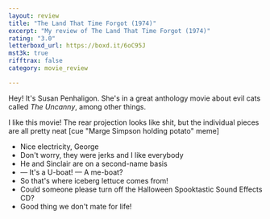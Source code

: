 ```yaml
---
layout: review
title: "The Land That Time Forgot (1974)"
excerpt: "My review of The Land That Time Forgot (1974)"
rating: "3.0"
letterboxd_url: https://boxd.it/6oC95J
mst3k: true
rifftrax: false
category: movie_review

---
```


Hey! It's Susan Penhaligon. She's in a great anthology movie about evil cats called <i>The Uncanny</i>, among other things.

I like this movie! The rear projection looks like shit, but the individual pieces are all pretty neat [cue "Marge Simpson holding potato" meme]

* Nice electricity, George
* Don't worry, they were jerks and I like everybody
* He and Sinclair are on a second-name basis
* — It's a U-boat! — A me-boat?
* So that's where iceberg lettuce comes from!
* Could someone please turn off the Halloween Spooktastic Sound Effects CD?
* Good thing we don't mate for life!